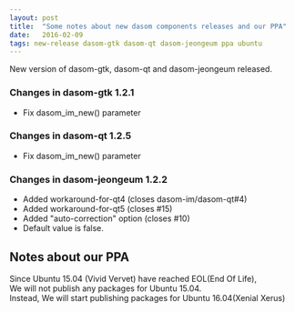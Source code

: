 ```yaml
---
layout: post
title:  "Some notes about new dasom components releases and our PPA"
date:   2016-02-09
tags: new-release dasom-gtk dasom-qt dasom-jeongeum ppa ubuntu
---
```


New version of dasom-gtk, dasom-qt and dasom-jeongeum released.

### Changes in dasom-gtk 1.2.1

- Fix dasom_im_new() parameter

### Changes in dasom-qt 1.2.5

- Fix dasom_im_new() parameter

### Changes in dasom-jeongeum 1.2.2

- Added workaround-for-qt4 (closes dasom-im/dasom-qt#4)
- Added workaround-for-qt5 (closes #15)
- Added "auto-correction" option (closes #10)
 - Default value is false.
 
## Notes about our PPA
Since Ubuntu 15.04 (Vivid Vervet) have reached EOL(End Of Life),  
We will not publish any packages for Ubuntu 15.04.  
Instead, We will start publishing packages for Ubuntu 16.04(Xenial Xerus)
